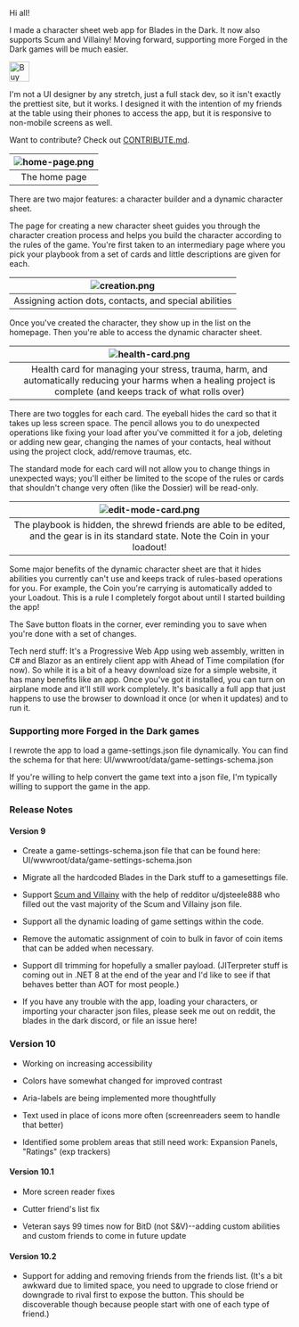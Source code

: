 Hi all!

I made a character sheet web app for Blades in the Dark. It now also supports Scum and Villainy! Moving forward, supporting more Forged in the Dark games will be much easier.

<a href='https://ko-fi.com/S6S5KA4DP' target='_blank'><img height='36' style='border:0px;height:36px;' src='https://storage.ko-fi.com/cdn/kofi3.png?v=3' border='0' alt='Buy Me a Coffee at ko-fi.com' /></a>

I'm not a UI designer by any stretch, just a full stack dev, so it isn't exactly the prettiest site, but it works. I designed it with the intention of my friends at the table using their phones to access the app, but it is responsive to non-mobile screens as well.

Want to contribute? Check out [CONTRIBUTE.md](/blob/main/CONTRIBUTE.md).

| ![home-page.png](https://user-images.githubusercontent.com/130337624/230923924-135ab590-0c84-4148-be60-f2a27cac7923.png) | 
|:--:| 
| The home page |

There are two major features: a character builder and a dynamic character sheet.

The page for creating a new character sheet guides you through the character creation process and helps you build the character according to the rules of the game. You're first taken to an intermediary page where you pick your playbook from a set of cards and little descriptions are given for each.

| ![creation.png](https://user-images.githubusercontent.com/130337624/230924278-23043922-014e-4546-8cac-66c22a94efd8.png) | 
|:--:| 
| Assigning action dots, contacts, and special abilities |

Once you've created the character, they show up in the list on the homepage. Then you're able to access the dynamic character sheet.

| ![health-card.png](https://user-images.githubusercontent.com/130337624/230924684-1f8a2a2d-6102-484a-9b60-3e5365212694.png) | 
|:--:| 
| Health card for managing your stress, trauma, harm, and automatically reducing your harms when a healing project is complete (and keeps track of what rolls over) |

There are two toggles for each card. The eyeball hides the card so that it takes up less screen space. The pencil allows you to do unexpected operations like fixing your load after you've committed it for a job, deleting or adding new gear, changing the names of your contacts, heal without using the project clock, add/remove traumas, etc.

The standard mode for each card will not allow you to change things in unexpected ways; you'll either be limited to the scope of the rules or cards that shouldn't change very often (like the Dossier) will be read-only.

| ![edit-mode-card.png](https://user-images.githubusercontent.com/130337624/230925175-1927544e-79d6-4a52-935e-468431909b28.png) | 
|:--:| 
| The playbook is hidden, the shrewd friends are able to be edited, and the gear is in its standard state. Note the Coin in your loadout! |

Some major benefits of the dynamic character sheet are that it hides abilities you currently can't use and keeps track of rules-based operations for you. For example, the Coin you're carrying is automatically added to your Loadout. This is a rule I completely forgot about until I started building the app!

The Save button floats in the corner, ever reminding you to save when you're done with a set of changes.

Tech nerd stuff:
It's a Progressive Web App using web assembly, written in C# and Blazor as an entirely client app with Ahead of Time compilation (for now). So while it is a bit of a heavy download size for a simple website, it has many benefits like an app. Once you've got it installed, you can turn on airplane mode and it'll still work completely. It's basically a full app that just happens to use the browser to download it once (or when it updates) and to run it.

### Supporting more Forged in the Dark games

I rewrote the app to load a game-settings.json file dynamically. You can find the schema for that here: UI/wwwroot/data/game-settings-schema.json

If you're willing to help convert the game text into a json file, I'm typically willing to support the game in the app.

### Release Notes

#### Version 9

- Create a game-settings-schema.json file that can be found here: UI/wwwroot/data/game-settings-schema.json

- Migrate all the hardcoded Blades in the Dark stuff to a gamesettings file.

- Support [Scum and Villainy](https://evilhat.com/product/scum-and-villainy/) with the help of redditor u/djsteele888 who filled out the vast majority of the Scum and Villainy json file.

- Support all the dynamic loading of game settings within the code.

- Remove the automatic assignment of coin to bulk in favor of coin items that can be added when necessary.

- Support dll trimming for hopefully a smaller payload. (JITerpreter stuff is coming out in .NET 8 at the end of the year and I'd like to see if that behaves better than AOT for most people.)

- If you have any trouble with the app, loading your characters, or importing your character json files, please seek me out on reddit, the blades in the dark discord, or file an issue here!

### Version 10

- Working on increasing accessibility

- Colors have somewhat changed for improved contrast

- Aria-labels are being implemented more thoughtfully

- Text used in place of icons more often (screenreaders seem to handle that better)

- Identified some problem areas that still need work: Expansion Panels, "Ratings" (exp trackers)

#### Version 10.1

- More screen reader fixes

- Cutter friend's list fix

- Veteran says 99 times now for BitD (not S&V)--adding custom abilities and custom friends to come in future update

#### Version 10.2

- Support for adding and removing friends from the friends list. (It's a bit awkward due to limited space, you need to upgrade to close friend or downgrade to rival first to expose the button. This should be discoverable though because people start with one of each type of friend.)